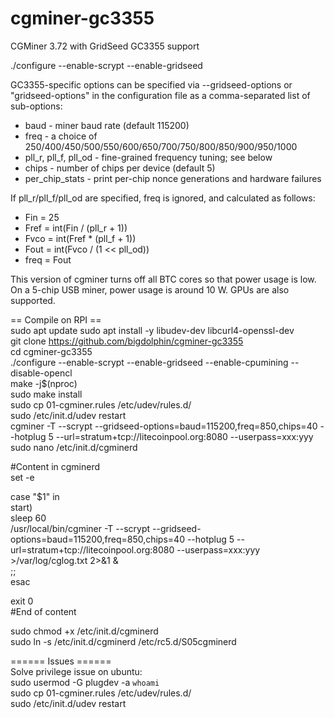 cgminer-gc3355
==============

CGMiner 3.72 with GridSeed GC3355 support

./configure --enable-scrypt --enable-gridseed

GC3355-specific options can be specified via --gridseed-options or
"gridseed-options" in the configuration file as a comma-separated list of
sub-options:

* baud - miner baud rate (default 115200)
* freq - a choice of 250/400/450/500/550/600/650/700/750/800/850/900/950/1000
* pll_r, pll_f, pll_od - fine-grained frequency tuning; see below
* chips - number of chips per device (default 5)
* per_chip_stats - print per-chip nonce generations and hardware failures

If pll_r/pll_f/pll_od are specified, freq is ignored, and calculated as follows:
* Fin = 25
* Fref = int(Fin / (pll_r + 1))
* Fvco = int(Fref * (pll_f + 1))
* Fout = int(Fvco / (1 << pll_od))
* freq = Fout

This version of cgminer turns off all BTC cores so that power usage is low.
On a 5-chip USB miner, power usage is around 10 W. GPUs are also supported.

== Compile on RPI ==  
sudo apt update
sudo apt install -y libudev-dev libcurl4-openssl-dev  
git clone https://github.com/bigdolphin/cgminer-gc3355  
cd cgminer-gc3355  
./configure --enable-scrypt --enable-gridseed --enable-cpumining --disable-opencl  
make -j$(nproc)  
sudo make install  
sudo cp 01-cgminer.rules /etc/udev/rules.d/  
sudo /etc/init.d/udev restart  
cgminer -T --scrypt --gridseed-options=baud=115200,freq=850,chips=40 --hotplug 5 --url=stratum+tcp://litecoinpool.org:8080 --userpass=xxx:yyy  
sudo nano /etc/init.d/cgminerd  

#Content in cgminerd  
set -e  
  
case "$1" in  
    start)          
        sleep 60  
        /usr/local/bin/cgminer -T --scrypt --gridseed-options=baud=115200,freq=850,chips=40 --hotplug 5 --url=stratum+tcp://litecoinpool.org:8080 --userpass=xxx:yyy >/var/log/cglog.txt 2>&1 &  
        ;;  
esac

exit 0  
#End of content  
  
sudo chmod +x /etc/init.d/cgminerd  
sudo ln -s /etc/init.d/cgminerd /etc/rc5.d/S05cgminerd  

====== Issues ======  
Solve privilege issue on ubuntu:  
sudo usermod -G plugdev -a `whoami`  
sudo cp 01-cgminer.rules /etc/udev/rules.d/  
sudo /etc/init.d/udev restart  

